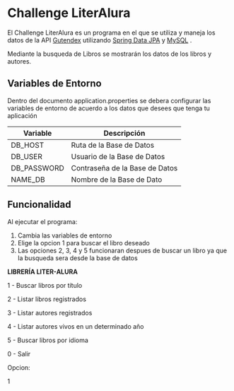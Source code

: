 
# Challenge LiterAlura 

El Challenge LiterAlura es un programa en el que se utiliza y maneja los datos de la API [Gutendex](https://gutendex.com/) utilizando [Spring Data JPA](https://spring.io/) y [MySQL](https://www.pgadmin.org/) .

Mediante la busqueda de Libros se mostrarán los datos de los libros y autores.

## Variables de Entorno
Dentro del documento application.properties se debera configurar las variables de entorno de acuerdo a los datos que desees que tenga tu aplicación

Variable  | Descripción
------------- | -------------
DB_HOST  | Ruta de la Base de Datos
DB_USER  |  Usuario de la Base de Datos
DB_PASSWORD | Contraseña de la Base de Datos
NAME_DB | Nombre de la Base de Dato

## Funcionalidad
Al ejecutar el programa:

1. Cambia las variables de entorno
2. Elige la opcion 1 para buscar el libro deseado 
3. Las opciones 2, 3, 4 y 5 funcionaran despues de buscar un libro ya que la busqueda sera desde la base de datos
   
**LIBRERÍA LITER-ALURA** 

1 - Buscar libros por título

2 - Listar libros registrados

3 - Listar autores registrados

4 - Listar autores vivos en un determinado año

5 - Buscar libros por idioma

0 - Salir


Opcion: 

1

